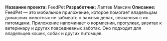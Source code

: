 **Название проекта:** FeedPet
**Разработчик:** Лаптев Максим
**Описание:** FeedPet — это мобильное приложение, которое помогает владельцам домашних животных не забывать о важных делах, связанных с их питомцами. Приложение напоминает о кормлении, прогулках, визитах к ветеринару и других повседневных заботах. Оно подходит для владельцев кошек, собак и других питомцев.
